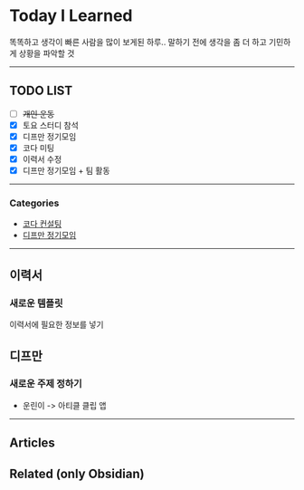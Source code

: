 
# Today I Learned
똑똑하고 생각이 빠른 사람을 많이 보게된 하루..
말하기 전에 생각을 좀 더 하고 기민하게 상황을 파악할 것

---

## TODO LIST
- [ ] ~~개인 운동~~
- [x] 토요 스터디 참석
- [x] 디프만 정기모임
- [x] 코다 미팅
- [x] 이력서 수정
- [x] 디프만 정기모임 + 팀 활동

---

### Categories
- [코다 컨설팅](#이력서)
- [디프만 정기모임](#디프만)

---

## 이력서
### 새로운 템플릿
이력서에 필요한 정보를 넣기

## 디프만
### 새로운 주제 정하기
* 운린이 -> 아티클 클립 앱


---

## Articles

## Related (only Obsidian)